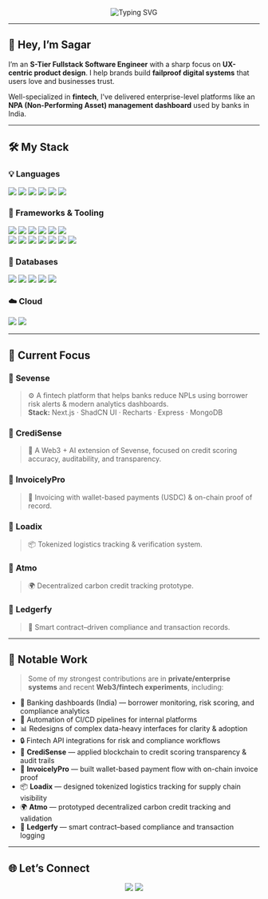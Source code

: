 <!-- PROFILE README FOR SAGAR SREEKUMAR -->

<p align="center">
  <img src="https://readme-typing-svg.demolab.com?font=Fira+Code&duration=2500&pause=1000&color=00F7FF&center=true&vCenter=true&width=600&lines=Fullstack+Software+Engineer;UX-first+Systems+Builder;Failproof+Product+Engineering+for+Fintech+Brands;Building+Next-gen+tools" alt="Typing SVG" />
</p>

---

## 👋 Hey, I’m Sagar

I’m an **S-Tier Fullstack Software Engineer** with a sharp focus on **UX-centric product design**. I help brands build **failproof digital systems** that users love and businesses trust.

Well-specialized in **fintech**, I've delivered enterprise-level platforms like an **NPA (Non-Performing Asset) management dashboard** used by banks in India.

---

## 🛠️ My Stack

### 💡 Languages
<p>
  <img src="https://img.shields.io/badge/Python-3776AB?style=flat&logo=python&logoColor=white"/>
  <img src="https://img.shields.io/badge/C-00599C?style=flat&logo=c&logoColor=white"/>
  <img src="https://img.shields.io/badge/C++-004482?style=flat&logo=c%2B%2B&logoColor=white"/>
  <img src="https://img.shields.io/badge/Java-ED8B00?style=flat&logo=openjdk&logoColor=white"/>
  <img src="https://img.shields.io/badge/JavaScript-F7DF1E?style=flat&logo=javascript&logoColor=black"/>
  <img src="https://img.shields.io/badge/TypeScript-3178C6?style=flat&logo=typescript&logoColor=white"/>
</p>

### 🧱 Frameworks & Tooling
<p>
  <img src="https://img.shields.io/badge/TensorFlow-FF6F00?style=flat&logo=tensorflow&logoColor=white"/>
  <img src="https://img.shields.io/badge/PyTorch-EE4C2C?style=flat&logo=pytorch&logoColor=white"/>
  <img src="https://img.shields.io/badge/Scikit--learn-F7931E?style=flat&logo=scikit-learn&logoColor=white"/>
  <img src="https://img.shields.io/badge/Pandas-150458?style=flat&logo=pandas&logoColor=white"/>
  <img src="https://img.shields.io/badge/Numpy-013243?style=flat&logo=numpy&logoColor=white"/>
  <img src="https://img.shields.io/badge/Matplotlib-11557C?style=flat&logo=matplotlib&logoColor=white"/>
  <br />
  <img src="https://img.shields.io/badge/React-61DAFB?style=flat&logo=react&logoColor=black"/>
  <img src="https://img.shields.io/badge/Next.js-000000?style=flat&logo=nextdotjs&logoColor=white"/>
  <img src="https://img.shields.io/badge/Angular-DD0031?style=flat&logo=angular&logoColor=white"/>
  <img src="https://img.shields.io/badge/Vite-646CFF?style=flat&logo=vite&logoColor=white"/>
  <img src="https://img.shields.io/badge/SpringBoot-6DB33F?style=flat&logo=springboot&logoColor=white"/>
  <img src="https://img.shields.io/badge/Node.js-339933?style=flat&logo=nodedotjs&logoColor=white"/>
  <img src="https://img.shields.io/badge/Arduino-00979D?style=flat&logo=arduino&logoColor=white"/>
</p>

### 🧬 Databases
<p>
  <img src="https://img.shields.io/badge/MongoDB-47A248?style=flat&logo=mongodb&logoColor=white"/>
  <img src="https://img.shields.io/badge/PostgreSQL-336791?style=flat&logo=postgresql&logoColor=white"/>
  <img src="https://img.shields.io/badge/MySQL-4479A1?style=flat&logo=mysql&logoColor=white"/>
  <img src="https://img.shields.io/badge/SQL-E38C00?style=flat&logo=sqlite&logoColor=white"/>
  <img src="https://img.shields.io/badge/NoSQL-3F3F3F?style=flat"/>
</p>

### ☁️ Cloud
<p>
  <img src="https://img.shields.io/badge/AWS-232F3E?style=flat&logo=amazonaws&logoColor=white"/>
  <img src="https://img.shields.io/badge/Google_Cloud-4285F4?style=flat&logo=googlecloud&logoColor=white"/>
</p>

---

## 🚀 Current Focus

### 🔹 **Sevense** 
> ⚙️ A fintech platform that helps banks reduce NPLs using borrower risk alerts & modern analytics dashboards.  
> **Stack:** Next.js · ShadCN UI · Recharts · Express · MongoDB  

### 🔹 **CrediSense**  
> 🔗 A Web3 + AI extension of Sevense, focused on credit scoring accuracy, auditability, and transparency.  

### 🔹 **InvoicelyPro**  
> 💸 Invoicing with wallet-based payments (USDC) & on-chain proof of record.  

### 🔹 **Loadix**  
> 📦 Tokenized logistics tracking & verification system.  

### 🔹 **Atmo**  
> 🌍 Decentralized carbon credit tracking prototype.  

### 🔹 **Ledgerfy**  
> 📑 Smart contract–driven compliance and transaction records.  

---

## 🔐 Notable Work

> Some of my strongest contributions are in **private/enterprise systems** and recent **Web3/fintech experiments**, including:

- 🏦 Banking dashboards (India) — borrower monitoring, risk scoring, and compliance analytics  
- 🔄 Automation of CI/CD pipelines for internal platforms  
- 📊 Redesigns of complex data-heavy interfaces for clarity & adoption  
- 🔒 Fintech API integrations for risk and compliance workflows  
- 🔗 **CrediSense** — applied blockchain to credit scoring transparency & audit trails  
- 💸 **InvoicelyPro** — built wallet-based payment flow with on-chain invoice proof  
- 📦 **Loadix** — designed tokenized logistics tracking for supply chain visibility  
- 🌍 **Atmo** — prototyped decentralized carbon credit tracking and validation  
- 📑 **Ledgerfy** — smart contract–based compliance and transaction logging  

---


## 🌐 Let’s Connect

<p align="center">
  <a href="https://linkedin.com/in/sagarsreekumar"><img src="https://img.shields.io/badge/LinkedIn-blue?style=flat&logo=linkedin&logoColor=white" /></a>
  <a href="https://tuskertron.com"><img src="https://img.shields.io/badge/Website-000000?style=flat&logo=github&logoColor=white" /></a>
</p>

